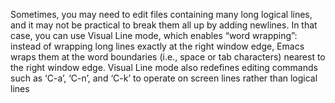 Sometimes, you may need to edit files containing many long logical
lines, and it may not be practical to break them all up by adding
newlines.  In that case, you can use Visual Line mode, which enables
“word wrapping”: instead of wrapping long lines exactly at the right
window edge, Emacs wraps them at the word boundaries (i.e., space or tab
characters) nearest to the right window edge.  Visual Line mode also
redefines editing commands such as ‘C-a’, ‘C-n’, and ‘C-k’ to operate on
screen lines rather than logical lines